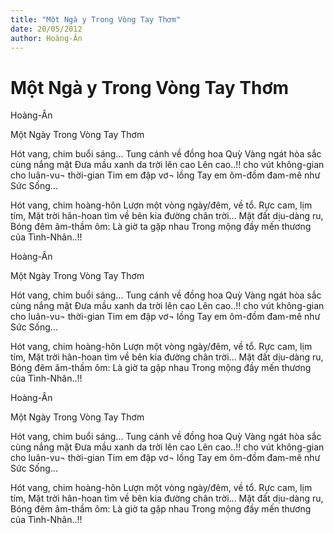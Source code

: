 ```yaml
---
title: "Một Ngà y Trong Vòng Tay Thơm"
date: 20/05/2012
author: Hoàng-Ân
---
```


# Một Ngà y Trong Vòng Tay Thơm

Hoàng-Ân


Một Ngày Trong Vòng Tay Thơm

Hót vang, chim buổi sáng...
Tung cánh về đồng hoa Quỳ
Vàng ngát hòa sắc cùng nắng mật
Đưa mầu xanh da trời lên cao
Lên cao..!!
       cho vút không-gian
       cho luân-vu¬ thời-gian
Tim em đập vơ¬ lồng
Tay em ôm-đồm đam-mê như
       Sức Sống...

Hót vang, chim hoàng-hôn
Lượn một vòng ngày/đêm, về tổ.
Rực cam, lịm tím,
Mặt trời hân-hoan tìm về
         bên kia đường chân trời...
Mặt đất dịu-dàng ru,
Bóng đêm âm-thầm ôm:
         Là giờ ta gặp nhau
         Trong mộng đầy
         mến thương
         của
         Tình-Nhân..!!

Hoàng-Ân


Một Ngày Trong Vòng Tay Thơm

Hót vang, chim buổi sáng...
Tung cánh về đồng hoa Quỳ
Vàng ngát hòa sắc cùng nắng mật
Đưa mầu xanh da trời lên cao
Lên cao..!!
       cho vút không-gian
       cho luân-vu¬ thời-gian
Tim em đập vơ¬ lồng
Tay em ôm-đồm đam-mê như
       Sức Sống...

Hót vang, chim hoàng-hôn
Lượn một vòng ngày/đêm, về tổ.
Rực cam, lịm tím,
Mặt trời hân-hoan tìm về
         bên kia đường chân trời...
Mặt đất dịu-dàng ru,
Bóng đêm âm-thầm ôm:
         Là giờ ta gặp nhau
         Trong mộng đầy
         mến thương
         của
         Tình-Nhân..!!

Hoàng-Ân


Một Ngày Trong Vòng Tay Thơm

Hót vang, chim buổi sáng...
Tung cánh về đồng hoa Quỳ
Vàng ngát hòa sắc cùng nắng mật
Đưa mầu xanh da trời lên cao
Lên cao..!!
       cho vút không-gian
       cho luân-vu¬ thời-gian
Tim em đập vơ¬ lồng
Tay em ôm-đồm đam-mê như
       Sức Sống...

Hót vang, chim hoàng-hôn
Lượn một vòng ngày/đêm, về tổ.
Rực cam, lịm tím,
Mặt trời hân-hoan tìm về
         bên kia đường chân trời...
Mặt đất dịu-dàng ru,
Bóng đêm âm-thầm ôm:
         Là giờ ta gặp nhau
         Trong mộng đầy
         mến thương
         của
         Tình-Nhân..!!
